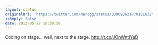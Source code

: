 ```yaml
---
layout: status
originalUrl: 'https://twitter.com/marcgg/status/339093631770181632'
isReply: false
date: 2013-05-27 18:59:56
---
```


Coding on stage... well, next to the stage. http://t.co/JOnWntiYeB
